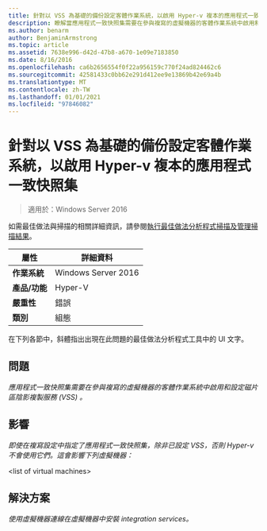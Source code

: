 ```yaml
---
title: 針對以 VSS 為基礎的備份設定客體作業系統，以啟用 Hyper-v 複本的應用程式一致快照集
description: 瞭解當應用程式一致快照集需要在參與複寫的虛擬機器的客體作業系統中啟用和設定磁片區陰影複製服務 (VSS) 時，該怎麼辦。
ms.author: benarm
author: BenjaminArmstrong
ms.topic: article
ms.assetid: 7638e996-d42d-47b8-a670-1e09e7183850
ms.date: 8/16/2016
ms.openlocfilehash: ca6b2656554f0f22a956159c770f24ad824462c6
ms.sourcegitcommit: 42581433c0bb62e291d412ee9e13869b42e69a4b
ms.translationtype: MT
ms.contentlocale: zh-TW
ms.lasthandoff: 01/01/2021
ms.locfileid: "97846082"
---
```

# <a name="configure-guest-operating-systems-for-vss-based-backups-to-enable-application-consistent-snapshots-for-hyper-v-replica"></a>針對以 VSS 為基礎的備份設定客體作業系統，以啟用 Hyper-v 複本的應用程式一致快照集

>適用於：Windows Server 2016

如需最佳做法與掃描的相關詳細資訊，請參閱[執行最佳做法分析程式掃描及管理掃描結果](https://go.microsoft.com/fwlink/p/?LinkID=223177)。

|屬性|詳細資料|
|-|-|
|**作業系統**|Windows Server 2016|
|**產品/功能**|Hyper-V|
|**嚴重性**|錯誤|
|**類別**|組態|

在下列各節中，斜體指出出現在此問題的最佳做法分析程式工具中的 UI 文字。

## <a name="issue"></a>問題
*應用程式一致快照集需要在參與複寫的虛擬機器的客體作業系統中啟用和設定磁片區陰影複製服務 (VSS) 。*

## <a name="impact"></a>影響
*即使在複寫設定中指定了應用程式一致快照集，除非已設定 VSS，否則 Hyper-v 不會使用它們。這會影響下列虛擬機器：*

\<list of virtual machines>

## <a name="resolution"></a>解決方案
*使用虛擬機器連線在虛擬機器中安裝 integration services。*



